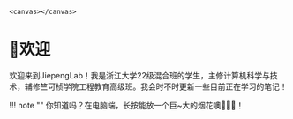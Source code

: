 <html>
<head>
    <meta charset="UTF-8">
    <meta name="viewport" content="width=device-width, initial-scale=1.0">
    <title>JJP</title>
    <style>
        canvas {
            position: fixed;
            width: 100%;
            height: 100%;
            right: 0%;
            bottom: 0%;
            z-index: -1;
        }
    </style>
</head>

<html>

    <canvas></canvas>

</html>
<script src="./assets/javascripts/canvas.js"></script>
</html>

# 👋欢迎

欢迎来到JiepengLab！我是浙江大学22级混合班的学生，主修计算机科学与技术，辅修竺可桢学院工程教育高级班。我会时不时更新一些目前正在学习的笔记！

!!! note ""
    你知道吗？在电脑端，长按能放一个巨~大的烟花噢🎇🎇🎇！

 <div class="experience" ></div>

<!DOCTYPE html>
<html lang="en">

<head>
    <style>
        .img{
            width: 30px;
            height: 30px;
            position: absolute;
            background-image: url('./images/logo.png');
            background-size: cover;
        }
    </style>
</head>

<body>
    <div class="img"></div>
</body>
    <script src="./assets/javascripts/chase.js">
    </script>
</html> 